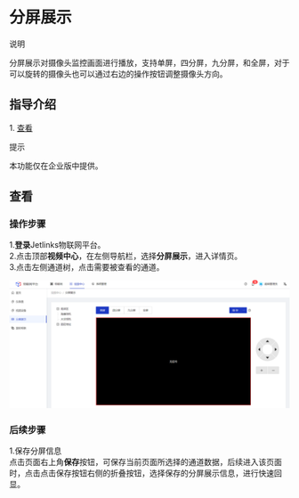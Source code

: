 # 分屏展示
<div class='explanation primary'>
  <p class='explanation-title-warp'>
    <span class='iconfont icon-bangzhu explanation-icon'></span>
    <span class='explanation-title font-weight'>说明</span>
  </p>

分屏展示对摄像头监控画面进行播放，支持单屏，四分屏，九分屏，和全屏，对于可以旋转的摄像头也可以通过右边的操作按钮调整摄像头方向。</br>

</div>

## 指导介绍

  <p>1. <a href="/Video_Center/Split_screen.html#查看">查看</a></p>

<div class='explanation info'>
  <p class='explanation-title-warp'> 
    <span class='iconfont icon-tishi explanation-icon'></span>
    <span class='explanation-title font-weight'>提示</span>
  </p>

本功能仅在企业版中提供。

</div>

## 查看
### 操作步骤
1.**登录**Jetlinks物联网平台。</br>
2.点击顶部**视频中心**，在左侧导航栏，选择**分屏展示**，进入详情页。</br>
3.点击左侧通道树，点击需要被查看的通道。</br>

![](./img/135.png)

### 后续步骤
1.保存分屏信息</br>
点击页面右上角**保存**按钮，可保存当前页面所选择的通道数据，后续进入该页面时，点击点击保存按钮右侧的折叠按钮，选择保存的分屏展示信息，进行快速回显。
